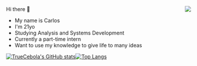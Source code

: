 <img align="right" src="https://www.meme-arsenal.com/memes/3f617652c8b3fdb21bcefc67020cb45c.jpg">
Hi there 👋

- My name is Carlos
- I'm 21yo
- Studying Analysis and Systems Development
- Currently a part-time intern
- Want to use my knowledge to give life to many ideas


[![TrueCebola's GitHub stats](https://github-readme-stats.vercel.app/api?username=TrueCebola&count_private=true&theme=github_dark&show_icons=true)](https://github.com/anuraghazra/github-readme-stats)[![Top Langs](https://github-readme-stats.vercel.app/api/top-langs/?username=TrueCebola&langs_count=8&layout=compact&count_private=true&theme=github_dark&show_icons=true)](https://github.com/anuraghazra/github-readme-stats)
